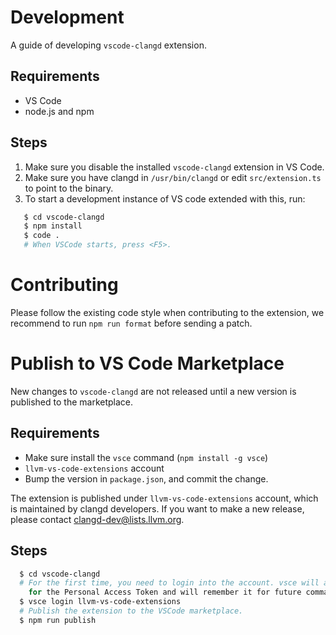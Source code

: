 # Development

A guide of developing `vscode-clangd` extension.

## Requirements

* VS Code
* node.js and npm

## Steps

1. Make sure you disable the installed `vscode-clangd` extension in VS Code.
2. Make sure you have clangd in `/usr/bin/clangd` or edit `src/extension.ts` to
point to the binary.
3. To start a development instance of VS code extended with this, run:

```bash
   $ cd vscode-clangd
   $ npm install
   $ code .
   # When VSCode starts, press <F5>.
```

# Contributing

Please follow the existing code style when contributing to the extension, we
recommend to run `npm run format` before sending a patch.

# Publish to VS Code Marketplace

New changes to `vscode-clangd` are not released until a new version is published
to the marketplace.

## Requirements

* Make sure install the `vsce` command (`npm install -g vsce`)
* `llvm-vs-code-extensions` account
* Bump the version in `package.json`, and commit the change.

The extension is published under `llvm-vs-code-extensions` account, which is
maintained by clangd developers. If you want to make a new release, please
contact clangd-dev@lists.llvm.org.

## Steps

```bash
  $ cd vscode-clangd
  # For the first time, you need to login into the account. vsce will ask you
    for the Personal Access Token and will remember it for future commands.
  $ vsce login llvm-vs-code-extensions
  # Publish the extension to the VSCode marketplace.
  $ npm run publish
```
